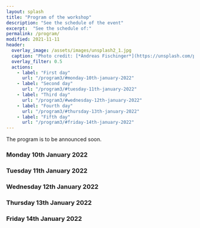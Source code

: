 ```yaml
---
layout: splash
title: "Program of the workshop"
description: "See the schedule of the event"
excerpt:  "See the schedule of:"
permalink: /program/
modified: 2021-11-11
header:
  overlay_image: /assets/images/unsplash2_1.jpg
  caption: "Photo credit: [*Andreas Fischinger*](https://unsplash.com/photos/xosBoKRT0qE)"
  overlay_filter: 0.5
  actions:
    - label: "First day"
      url: "/program3/#monday-10th-january-2022"
    - label: "Second day"
      url: "/program3/#tuesday-11th-january-2022"
    - label: "Third day"
      url: "/program3/#wednesday-12th-january-2022"
    - label: "Fourth day"
      url: "/program3/#thursday-13th-january-2022"
    - label: "Fifth day"
      url: "/program3/#friday-14th-january-2022"
---
```


The program is to be announced soon.

### Monday 10th January 2022


### Tuesday 11th January 2022
  

### Wednesday 12th January 2022 


### Thursday 13th January 2022  


### Friday 14th January 2022  


